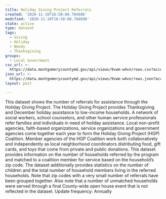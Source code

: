 ```yaml
---
title: Holiday Giving Project Referrals
created: '2020-11-10T16:58:08.784686'
modified: '2020-11-10T16:58:08.784698'
state: active
type: dataset
tags:
  - Giving
  - Holiday
  - Needy
  - Thanksgiving
groups:
  - Local Government
csv_url: >-
  https://data.montgomerycountymd.gov/api/views/9vwm-w4vn/rows.csv?accessType=DOWNLOAD
json_url: >-
  https://data.montgomerycountymd.gov/api/views/9vwm-w4vn/rows.json?accessType=DOWNLOAD
layout: post

---
```

This dataset shows the number of referrals for assistance through the Holiday Giving Project. The Holiday Giving Project provides Thanksgiving and December holiday assistance to low-income households. A network of social workers, school counselors, and other human service professionals refer families and individuals in need of holiday assistance. Local non-profit agencies, faith-based organizations, service organizations and government agencies come together each year to form the Holiday Giving Project (HGP) Coalition. Member agencies of the HGP Coalition work both collaboratively and independently as local neighborhood coordinators distributing food, gift cards, and toys that come from private and public donations. This dataset provides information on the number of households referred by the program and matched to a coalition member for service based on the household’s zip code. The dataset additionally provides statistics on the number of children and the total number of household members living in the referred households.  Note that zip codes with a very small number of referrals have been grouped together. Also note that a number of unmatched households were served through a final County-wide open house event that is not reflected in the dataset. Update frequency:  Annually
